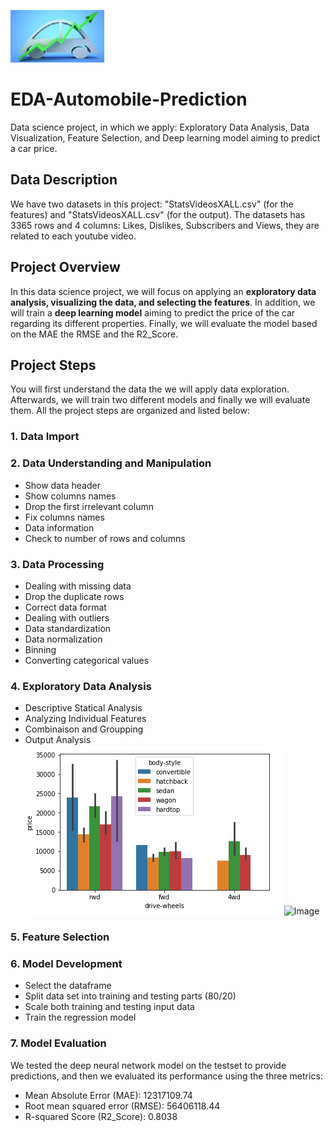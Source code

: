 ![Image](car1.jpg)
# EDA-Automobile-Prediction
Data science project, in which we apply: Exploratory Data Analysis, Data Visualization, Feature Selection, and Deep learning model aiming to predict a car price.
## Data Description
We have two datasets in this project: "StatsVideosXALL.csv" (for the features) and "StatsVideosXALL.csv" (for the output).
The datasets has 3365 rows and 4 columns: Likes, Dislikes, Subscribers and Views, they are related to each youtube video. 
## Project Overview
In this data science project, we will focus on applying an **exploratory data analysis, visualizing the data, and selecting the features**. In addition, we will train a **deep learning model** aiming to predict the price of the car regarding its different properties. Finally, we will evaluate the model based on the MAE
the RMSE and the R2_Score.
## Project Steps
You will first understand the data the we will apply data exploration. Afterwards, we will train two different models and finally we will evaluate them.
All the project steps are organized and listed below:

### 1. Data Import
### 2. Data Understanding and Manipulation
* Show data header
* Show columns names
* Drop the first irrelevant column
* Fix columns names
* Data information
* Check to number of rows and columns
### 3. Data Processing
* Dealing with missing data
* Drop the duplicate rows
* Correct data format
* Dealing with outliers
* Data standardization
* Data normalization
* Binning
* Converting categorical values
### 4. Exploratory Data Analysis
* Descriptive Statical Analysis 
* Analyzing Individual Features 
* Combinaison and Groupping 
* Output Analysis
![Image](c1.png) ![Image](c2.jpg)
### 5. Feature Selection
### 6. Model Development
* Select the dataframe
* Split data set into training and testing parts (80/20)
* Scale both training and testing input data
* Train the regression model
### 7. Model Evaluation
We tested the deep neural network model on the testset to provide predictions, and then we evaluated its performance using the three metrics:
* Mean Absolute Error (MAE): 12317109.74
* Root mean squared error (RMSE): 56406118.44
* R-squared Score (R2_Score): 0.8038
